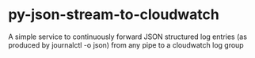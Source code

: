 # py-json-stream-to-cloudwatch
A simple service to continuously forward JSON structured log entries (as produced by journalctl -o json) from any pipe to a cloudwatch log group
